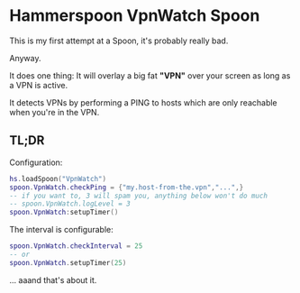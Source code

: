 # Hammerspoon VpnWatch Spoon

This is my first attempt at a Spoon, it's probably really bad.

Anyway.

It does one thing: It will overlay a big fat **"VPN"** over your screen as long as a VPN is active.

It detects VPNs by performing a PING to hosts which are only reachable when you're in the VPN.

## TL;DR

Configuration:

```lua
hs.loadSpoon("VpnWatch")
spoon.VpnWatch.checkPing = {"my.host-from-the.vpn","...",}
-- if you want to, 3 will spam you, anything below won't do much
-- spoon.VpnWatch.logLevel = 3
spoon.VpnWatch:setupTimer()
```

The interval is configurable:

```lua
spoon.VpnWatch.checkInterval = 25
-- or
spoon.VpnWatch.setupTimer(25)
```

... aaand that's about it.
